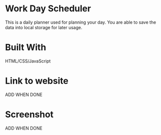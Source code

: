 # Work Day Scheduler
This is a daily planner used for planning your day. You are able to save the data into local storage for later usage.
# Built With
HTML/CSS/JavaScript
# Link to website
ADD WHEN DONE
# Screenshot
ADD WHEN DONE
